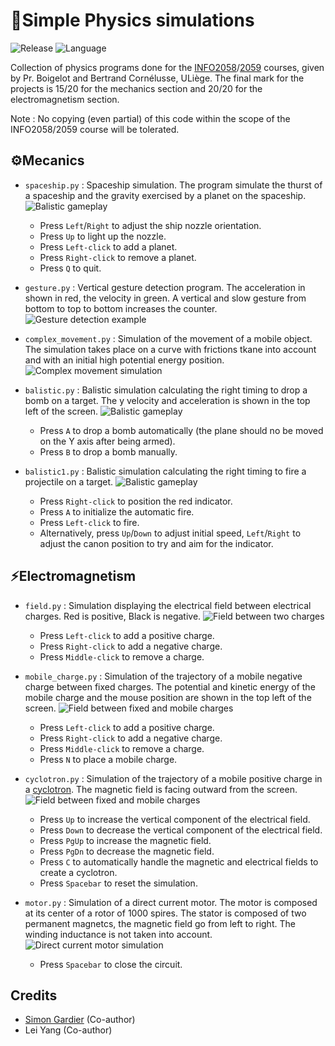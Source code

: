 # 🚀Simple Physics simulations
![Release](https://img.shields.io/badge/Release-v1.0-blueviolet?style=for-the-badge)
![Language](https://img.shields.io/badge/python-3670A0?style=for-the-badge&logo=python&logoColor=ffdd54)

Collection of physics programs done for the [INFO2058](https://people.montefiore.uliege.be/boigelot/cours/labmp/tutoriel/index.html)/[2059](https://people.montefiore.uliege.be/cornelusse/laboPMP2/outils.html) courses, given by Pr. Boigelot and Bertrand Cornélusse, ULiège.
The final mark for the projects is 15/20 for the mechanics section and 20/20 for the electromagnetism section.

Note : No copying (even partial) of this code within the scope of the INFO2058/2059 course will be tolerated.

## ⚙️Mecanics
- `spaceship.py` : Spaceship simulation. The program simulate the thurst of a spaceship and the gravity exercised by a planet on the spaceship.
![Balistic gameplay](/misc/spaceship.png)
    - Press `Left`/`Right` to adjust the ship nozzle orientation.
    - Press `Up` to light up the nozzle.
    - Press `Left-click` to add a planet.
    - Press `Right-click` to remove a planet.
    - Press `Q` to quit.

- `gesture.py` : Vertical gesture detection program. The acceleration in shown in red, the velocity in green. A vertical and slow gesture from bottom to top to bottom increases the counter.
![Gesture detection example](/misc/gesture.png)

- `complex_movement.py` : Simulation of the movement of a mobile object. The simulation takes place on a curve with frictions tkane into account and with an initial high potential energy position.
![Complex movement simulation](/misc/complex_movement.png.png)

- `balistic.py` : Balistic simulation calculating the right timing to drop a bomb on a target. The y velocity and acceleration is shown in the top left of the screen.
![Balistic gameplay](/misc/balistic.png)
    - Press `A` to drop a bomb automatically (the plane should no be moved on the Y axis after being armed).
    - Press `B` to drop a bomb manually.

- `balistic1.py` : Balistic simulation calculating the right timing to fire a projectile on a target.
![Balistic gameplay](/misc/balistic1.png)
    - Press `Right-click` to position the red indicator.
    - Press `A` to initialize the automatic fire.
    - Press `Left-click` to fire.
    - Alternatively, press `Up`/`Down` to adjust initial speed, `Left`/`Right` to adjust the canon position to try and aim for the indicator.

## ⚡Electromagnetism
- `field.py` : Simulation displaying the electrical field between electrical charges. Red is positive, Black is negative.
![Field between two charges](/misc/field.png)
    - Press `Left-click` to add a positive charge.
    - Press `Right-click` to add a negative charge.
    - Press `Middle-click` to remove a charge.

- `mobile_charge.py` : Simulation of the trajectory of a mobile negative charge between fixed charges. The potential and kinetic energy of the mobile charge and the mouse position are shown in the top left of the screen.
![Field between fixed and mobile charges](/misc/mobile_charge.png)
    - Press `Left-click` to add a positive charge.
    - Press `Right-click` to add a negative charge.
    - Press `Middle-click` to remove a charge.
    - Press `N` to place a mobile charge.

- `cyclotron.py` : Simulation of the trajectory of a mobile positive charge in a [cyclotron](https://fr.wikipedia.org/wiki/Cyclotron). The magnetic field is facing outward from the screen.
![Field between fixed and mobile charges](/misc/cyclotron.png)
    - Press `Up` to increase the vertical component of the electrical field.
    - Press `Down` to decrease the vertical component of the electrical field.
    - Press `PgUp` to increase the magnetic field.
    - Press `PgDn` to decrease the magnetic field.
    - Press `C` to automatically handle the magnetic and electrical fields to create a cyclotron.
    - Press `Spacebar` to reset the simulation.

- `motor.py` : Simulation of a direct current motor. The motor is composed at its center of a rotor of 1000 spires. The stator is composed of two permanent magnetcs, the magnetic field go from left to right. The winding inductance is not taken into account.
![Direct current motor simulation](/misc/motor.png)
    - Press `Spacebar` to close the circuit.

## Credits
- [Simon Gardier](https://github.com/simon-gardier) (Co-author)
- Lei Yang (Co-author)
